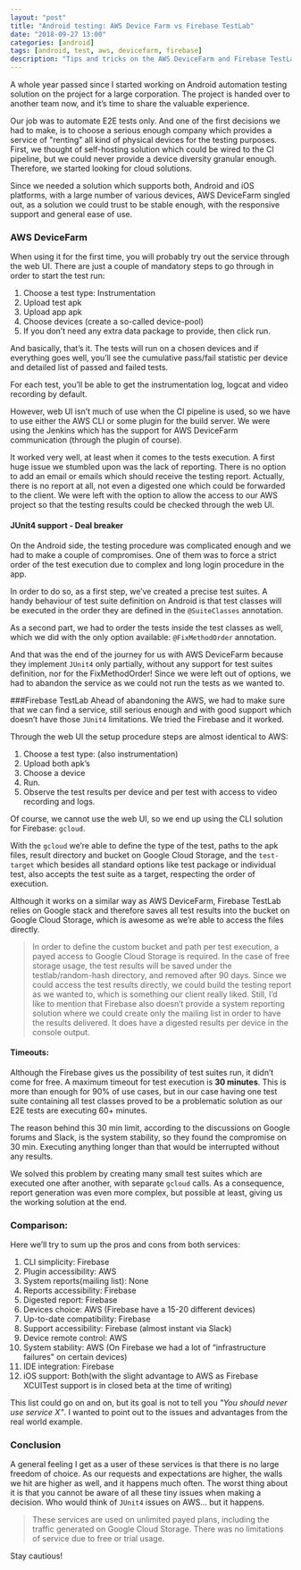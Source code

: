 ```yaml
---
layout: "post"
title: "Android testing: AWS Device Farm vs Firebase TestLab"
date: "2018-09-27 13:00"
categories: [android]
tags: [android, test, aws, devicefarm, firebase]
description: "Tips and tricks on the AWS DeviceFarm and Firebase TestLab."
---
```


A whole year passed since I started working on Android automation testing solution on the project for a large corporation. The project is handed over to another team now, and it’s time to share the valuable experience.

Our job was to automate E2E tests only. And one of the first decisions we had to make, is to choose a serious enough company which provides a service of "renting" all kind of physical devices for the testing purposes. First, we thought of self-hosting solution which could be wired to the Cl pipeline, but we could never provide a device diversity granular enough. Therefore, we started looking for cloud solutions.

Since we needed a solution which supports both, Android and iOS platforms, with a large number of various devices, AWS DeviceFarm singled out, as a solution we could trust to be stable enough, with the responsive support and general ease of use.

### AWS DeviceFarm

When using it for the first time, you will probably try out the service through the web UI. There are just a couple of mandatory steps to go through in order to start the test run:

1. Choose a test type: Instrumentation
2. Upload test apk
3. Upload app apk
4. Choose devices (create a so-called device-pool)
5. If you don’t need any extra data package to provide, then click run.

And basically, that’s it. The tests will run on a chosen devices and if everything goes well, you’ll see the cumulative pass/fail statistic per device and detailed list of passed and failed tests.

For each test, you’ll be able to get the instrumentation log, logcat and video recording by default.

However, web UI isn’t much of use when the CI pipeline is used, so we have to use either the AWS CLI or some plugin for the build server. We were using the Jenkins which has the support for AWS DeviceFarm communication (through the plugin of course).

It worked very well, at least when it comes to the tests execution. A first huge issue we stumbled upon was the lack of reporting. There is no option to add an email or emails which should receive the testing report. Actually, there is no report at all, not even a digested one which could be forwarded to the client. We were left with the option to allow the access to our AWS project so that the testing results could be checked through the web Ul.

#### JUnit4 support - Deal breaker

On the Android side, the testing procedure was complicated enough and we had to make a couple of compromises. One of them was to force a strict order of the test execution due to complex and long login procedure in the app.

In order to do so, as a first step, we’ve created a precise test suites. A handy behaviour of test suite definition on Android is that test classes will be executed in the order they are defined in the `@SuiteClasses` annotation.

As a second part, we had to order the tests inside the test classes as well, which we did with the only option available: `@FixMethodOrder` annotation.

And that was the end of the journey for us with AWS DeviceFarm because they implement `JUnit4` only partially, without any support for test suites definition, nor for the FixMethodOrder! Since we were left out of options, we had to abandon the service as we could not run the tests as we wanted to.

###Firebase TestLab
Ahead of abandoning the AWS, we had to make sure that we can find a service, still serious enough and with good support which doesn’t have those `JUnit4` limitations. We tried the Firebase and it worked.

Through the web UI the setup procedure steps are almost identical to AWS:

1. Choose a test type: (also instrumentation)
2. Upload both apk’s
3. Choose a device
4. Run.
5. Observe the test results per device and per test with access to video recording and logs.

Of course, we cannot use the web UI, so we end up using the CLI solution for Firebase: `gcloud`.

With the `gcloud` we’re able to define the type of the test, paths to the apk files, result directory and bucket on Google Cloud Storage, and the `test-target` which besides all standard options like test package or individual test, also accepts the test suite as a target, respecting the order of execution.

Although it works on a similar way as AWS DeviceFarm, Firebase TestLab relies on Google stack and therefore saves all test results into the bucket on Google Cloud Storage, which is awesome as we’re able to access the files directly.

>In order to define the custom bucket and path per test execution, a payed access to Google Cloud Storage is required. In the case of free storage usage, the test results will be saved under the testlab/random-hash directory, and removed after 90 days.
Since we could access the test results directly, we could build the testing report as we wanted to, which is something our client really liked. Still, I’d like to mention that Firebase also doesn’t provide a system reporting solution where we could create only the mailing list in order to have the results delivered. It does have a digested results per device in the console output.

#### Timeouts:

Although the Firebase gives us the possibility of test suites run, it didn’t come for free. A maximum timeout for test execution is **30 minutes**. This is more than enough for 90% of use cases, but in our case having one test suite containing all test classes proved to be a problematic solution as our E2E tests are executing 60+ minutes.

The reason behind this 30 min limit, according to the discussions on Google forums and Slack, is the system stability, so they found the compromise on 30 min. Executing anything longer than that would be interrupted without any results.

We solved this problem by creating many small test suites which are executed one after another, with separate `gcloud` calls. As a consequence, report generation was even more complex, but possible at least, giving us the working solution at the end.

### Comparison:
Here we’ll try to sum up the pros and cons from both services:

1. CLI simplicity: Firebase
2. Plugin accessibility: AWS
3. System reports(mailing list): None
4. Reports accessibility: Firebase
5. Digested report: Firebase
6. Devices choice: AWS (Firebase have a 15-20 different devices)
7. Up-to-date compatibility: Firebase
8. Support accessibility: Firebase (almost instant via Slack)
9. Device remote control: AWS
10. System stability: AWS (On Firebase we had a lot of “infrastructure failures" on certain devices)
11. IDE integration: Firebase
12. iOS support: Both(with the slight advantage to AWS as Firebase XCUITest support is in closed beta at the time of writing)

This list could go on and on, but its goal is not to tell you _"You should never use service X"_. I wanted to point out to the issues and advantages from the real world example.

### Conclusion
A general feeling I get as a user of these services is that there is no large freedom of choice. As our requests and expectations are higher, the walls we hit are higher as well, and it happens much often. The worst thing about it is that you cannot be aware of all these tiny issues when making a decision. Who would think of `JUnit4` issues on AWS… but it happens.

>These services are used on unlimited payed plans, including the traffic generated on Google Cloud Storage. There was no limitations of service due to free or trial usage.

Stay cautious!
